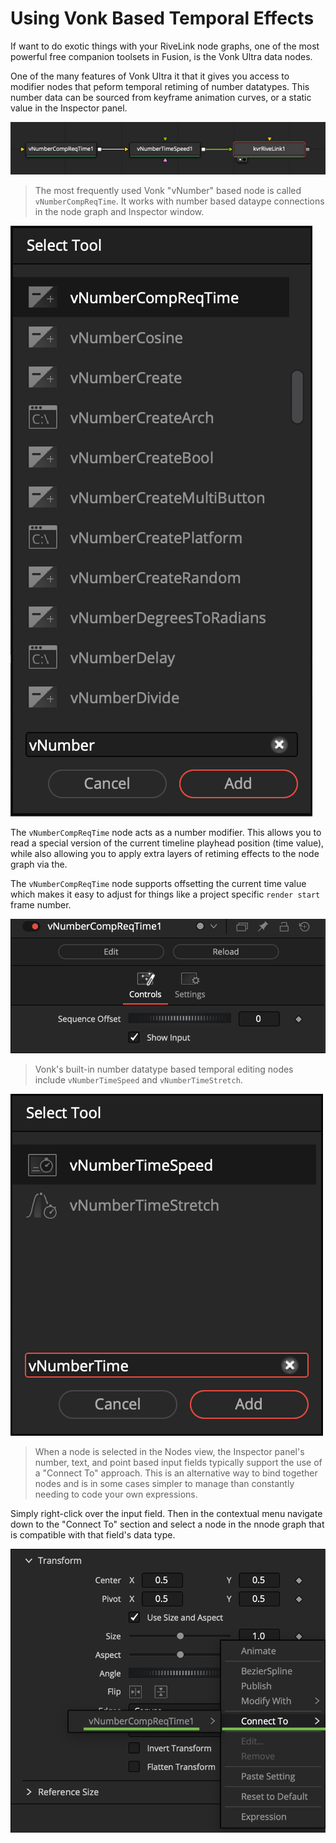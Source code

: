 # Using Vonk Based Temporal Effects

If want to do exotic things with your RiveLink node graphs, one of the most powerful free companion toolsets in Fusion, is the Vonk Ultra data nodes.

One of the many features of Vonk Ultra it that it gives you access to modifier nodes that peform temporal retiming of number datatypes. This number data can be sourced from keyframe animation curves, or a static value in the Inspector panel.

![Retiming Nodes](images/rivelink-retime.png)

> The most frequently used Vonk "vNumber" based node is called `vNumberCompReqTime`. It works with number based dataype connections in the node graph and Inspector window. 

![vNumberCompReqTime](Images/vNumberCompReqTime.png)

The `vNumberCompReqTime` node acts as a number modifier. This allows you to read a special version of the current timeline playhead position (time value), while also allowing you to apply extra layers of retiming effects to the node graph via the.

The `vNumberCompReqTime` node supports offsetting the current time value which makes it easy to adjust for things like a project specific `render start` frame number.

![vNumberCompReqTime Offset Time](Images/vNumberCompReqTime-Inspector.png)

> Vonk's built-in number datatype based temporal editing nodes include `vNumberTimeSpeed` and `vNumberTimeStretch`.

![Temporal Editing Nodes](Images/vNumberTime-Select-Tool.png)

> When a node is selected in the Nodes view, the Inspector panel's number, text, and point based input fields typically support the use of a "Connect To" approach. This is an alternative way to bind together nodes and is in some cases simpler to manage than constantly needing to code your own expressions.

Simply right-click over the input field. Then in the contextual menu navigate down to the "Connect To" section and select a node in the nnode graph that is compatible with that field's data type.

![Connect To](Images/vonk-connect-to.png)
